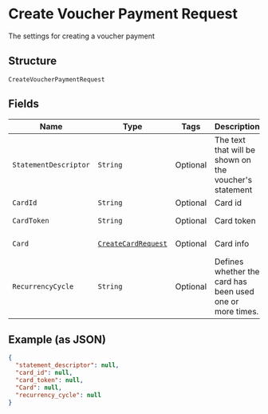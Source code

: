 
# Create Voucher Payment Request

The settings for creating a voucher payment

## Structure

`CreateVoucherPaymentRequest`

## Fields

| Name | Type | Tags | Description | Getter | Setter |
|  --- | --- | --- | --- | --- | --- |
| `StatementDescriptor` | `String` | Optional | The text that will be shown on the voucher's statement | String getStatementDescriptor() | setStatementDescriptor(String statementDescriptor) |
| `CardId` | `String` | Optional | Card id | String getCardId() | setCardId(String cardId) |
| `CardToken` | `String` | Optional | Card token | String getCardToken() | setCardToken(String cardToken) |
| `Card` | [`CreateCardRequest`](../../doc/models/create-card-request.md) | Optional | Card info | CreateCardRequest getCard() | setCard(CreateCardRequest card) |
| `RecurrencyCycle` | `String` | Optional | Defines whether the card has been used one or more times. | String getRecurrencyCycle() | setRecurrencyCycle(String recurrencyCycle) |

## Example (as JSON)

```json
{
  "statement_descriptor": null,
  "card_id": null,
  "card_token": null,
  "Card": null,
  "recurrency_cycle": null
}
```

